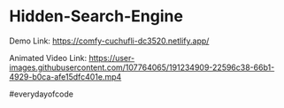 # Hidden-Search-Engine

Demo Link: https://comfy-cuchufli-dc3520.netlify.app/

Animated Video Link: https://user-images.githubusercontent.com/107764065/191234909-22596c38-66b1-4929-b0ca-afe15dfc401e.mp4

#everydayofcode


